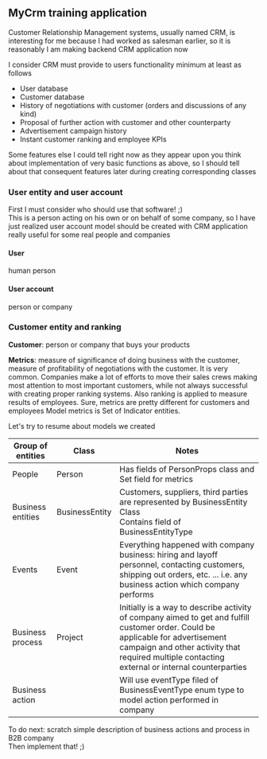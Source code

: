 ## MyCrm training application

Customer Relationship Management systems, usually named CRM, 
is interesting for me because I had worked as salesman earlier, 
so it is reasonably I am making backend CRM application now

I consider CRM must provide to users functionality minimum at least as follows

* User database 
* Customer database
* History of negotiations with customer (orders and discussions of any kind) 
* Proposal of further action with customer and other counterparty
* Advertisement campaign history
* Instant customer ranking and employee KPIs

Some features else I could tell right now as they appear upon you think about implementation of very basic functions as above, so I should tell about that consequent features later during creating corresponding classes

### User entity and user account 

First I must consider who should use that software! ;) 
<br>This is a person acting on his own or on behalf of some company, so I have just realized user account model should be created with CRM application really useful for some real people and companies

#### User
human person

#### User account
person or company

### Customer entity and ranking
**Customer**: person or company that buys your products

**Metrics**: measure of significance of doing business with the customer, measure of profitability of negotiations with the customer.
It is very common. Companies make a lot of efforts to move their sales crews making most attention to most important customers, 
while not always successful with creating proper ranking systems. 
Also ranking is applied to measure results of employees.
Sure, metrics are pretty different for customers and employees
Model metrics is Set of Indicator entities.

Let's try to resume about models we created

| Group of entities | Class          | Notes                                                                                                                                                                                                                               |
|-------------------|----------------|-------------------------------------------------------------------------------------------------------------------------------------------------------------------------------------------------------------------------------------|
| People            | Person         | Has fields of PersonProps class and Set<Indicator> field for metrics                                                                                                                                                                |
| Business entities | BusinessEntity | Customers, suppliers, third parties are represented by BusinessEntity Class<br>Contains field of BusinessEntityType                                                                                                                 |
| Events            | Event          | Everything happened with company business: hiring and layoff personnel, contacting customers, shipping out orders, etc. ... i.e. any business action which company performs                                                         |
| Business process  | Project        | Initially is a way to describe activity of company aimed to get and fulfill customer order. Could be applicable for advertisement campaign and other activity that required multiple contacting external or internal counterparties |
| Business action   |  | Will use eventType filed of BusinessEventType enum type to model action performed in company                                                                                                                                        |


To do next: scratch simple description of business actions and process in B2B company
<br>Then implement that! ;)